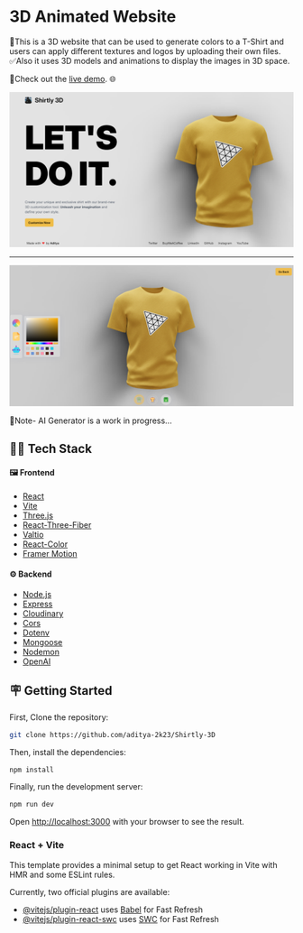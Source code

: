# 3D Animated Website

🌟This is a 3D website that can be used to generate colors to a T-Shirt and users can apply different textures and logos by uploading their own files.  
✅Also it uses 3D models and animations to display the images in 3D space.

🔴Check out the [live demo](https://ai-powered-3d-website.vercel.app/). 🌐

![Home](/client/public/Home.png)

---

![Customizer](/client/public/Customizer.png)

📝Note- AI Generator is a work in progress...

## 👨‍💻 Tech Stack

#### 🖼️ Frontend

- [React](https://reactjs.org/)
- [Vite](https://vitejs.dev/)
- [Three.js](https://threejs.org/)
- [React-Three-Fiber](https://docs.pmnd.rs/react-three-fiber/getting-started/introduction)
- [Valtio](https://valtio.pmnd.rs/docs/introduction/getting-started)
- [React-Color](https://casesandberg.github.io/react-color/)
- [Framer Motion](https://www.framer.com/motion/)

#### ⚙️ Backend

- [Node.js](https://nodejs.org/)
- [Express](https://expressjs.com/)
- [Cloudinary](https://cloudinary.com/)
- [Cors](https://www.npmjs.com/package/cors)
- [Dotenv](https://www.npmjs.com/package/dotenv)
- [Mongoose](https://mongoosejs.com/)
- [Nodemon](https://www.npmjs.com/package/nodemon)
- [OpenAI](https://www.npmjs.com/package/openai)

## 🪧 Getting Started

First, Clone the repository:

```bash
git clone https://github.com/aditya-2k23/Shirtly-3D
```

Then, install the dependencies:

```bash
npm install
```

Finally, run the development server:

```bash
npm run dev
```

Open [http://localhost:3000](http://localhost:3000) with your browser to see the result.

### React + Vite

This template provides a minimal setup to get React working in Vite with HMR and some ESLint rules.

Currently, two official plugins are available:

- [@vitejs/plugin-react](https://github.com/vitejs/vite-plugin-react/blob/main/packages/plugin-react/README.md) uses [Babel](https://babeljs.io/) for Fast Refresh
- [@vitejs/plugin-react-swc](https://github.com/vitejs/vite-plugin-react-swc) uses [SWC](https://swc.rs/) for Fast Refresh
